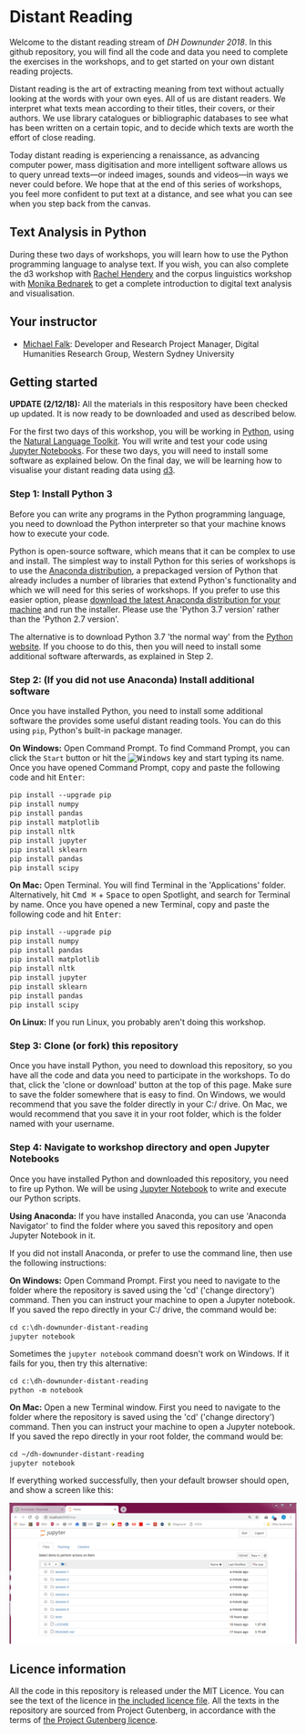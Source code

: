 # Distant Reading

Welcome to the distant reading stream of *DH Downunder 2018*. In this github repository, you will find all the code and data you need to complete the exercises in the workshops, and to get started on your own distant reading projects.

Distant reading is the art of extracting meaning from text without actually looking at the words with your own eyes. All of us are distant readers. We interpret what texts mean according to their titles, their covers, or their authors. We use library catalogues or bibliographic databases to see what has been written on a certain topic, and to decide which texts are worth the effort of close reading.

Today distant reading is experiencing a renaissance, as advancing computer power, mass digitisation and more intelligent software allows us to query unread texts&mdash;or indeed images, sounds and videos&mdash;in ways we never could before. We hope that at the end of this series of workshops, you feel more confident to put text at a distance, and see what you can see when you step back from the canvas.

## Text Analysis in Python

During these two days of workshops, you will learn how to use the Python programming language to analyse text. If you wish, you can also complete the d3 workshop with [Rachel Hendery](https://www.westernsydney.edu.au/marcs/our_team/researchers/dr_rachel_hendery) and the corpus linguistics workshop with [Monika Bednarek](https://sydney.edu.au/arts/linguistics/staff/profiles/monika.bednarek.php) to get a complete introduction to digital text analysis and visualisation.

## Your instructor

* [Michael Falk](https://github.com/michaelgfalk): Developer and Research Project Manager, Digital Humanities Research Group, Western Sydney University

## Getting started

**UPDATE (2/12/18):** All the materials in this respository have been checked up updated. It is now ready to be downloaded and used as described below.

For the first two days of this workshop, you will be working in [Python](https://www.python.org/), using the [Natural Language Toolkit](https://www.nltk.org/). You will write and test your code using [Jupyter Notebooks](http://jupyter.org/). For these two days, you will need to install some software as explained below. On the final day, we will be learning how to visualise your distant reading data using [d3](https://d3js.org/).

### Step 1: Install Python 3

Before you can write any programs in the Python programming language, you need to download the Python interpreter so that your machine knows how to execute your code.

Python is open-source software, which means that it can be complex to use and install. The simplest way to install Python for this series of workshops is to use the [Anaconda distribution](https://anaconda.com), a prepackaged version of Python that already includes a number of libraries that extend Python's functionality and which we will need for this series of workshops. If you prefer to use this easier option, please [download the latest Anaconda distribution for your machine](https://www.anaconda.com/download/) and run the installer. Please use the 'Python 3.7 version' rather than the 'Python 2.7 version'.

The alternative is to download Python 3.7 'the normal way' from the [Python website](https://www.python.org/downloads/). If you choose to do this, then you will need to install some additional software afterwards, as explained in Step 2.

### Step 2: (If you did not use Anaconda) Install additional software

Once you have installed Python, you need to install some additional software the provides some useful distant reading tools. You can do this using `pip`, Python's built-in package manager.

**On Windows:** Open Command Prompt. To find Command Prompt, you can click the `Start` button or hit the <kbd><img src="https://upload.wikimedia.org/wikipedia/commons/2/2b/Windows_logo_2012-Black.svg" alt="Windows" width="10" height="10"></kbd> key and start typing its name. Once you have opened Command Prompt, copy and paste the following code and hit <kbd>Enter</kbd>:

```
pip install --upgrade pip
pip install numpy
pip install pandas
pip install matplotlib
pip install nltk
pip install jupyter
pip install sklearn
pip install pandas
pip install scipy
```

**On Mac:** Open Terminal. You will find Terminal in the 'Applications' folder. Alternatively, hit <kbd>Cmd &#8984;</kbd> + <kbd>Space</kbd> to open Spotlight, and search for Terminal by name. Once you have opened a new Terminal, copy and paste the following code and hit <kbd>Enter</kbd>:

```
pip install --upgrade pip
pip install numpy
pip install pandas
pip install matplotlib
pip install nltk
pip install jupyter
pip install sklearn
pip install pandas
pip install scipy
```

**On Linux:** If you run Linux, you probably aren't doing this workshop.

### Step 3: Clone (or fork) this repository

Once you have install Python, you need to download this repository, so you have all the code and data you need to participate in the workshops. To do that, click the 'clone or download' button at the top of this page. Make sure to save the folder somewhere that is easy to find. On Windows, we would recommend that you save the folder directly in your C:/ drive. On Mac, we would recommend that you save it in your root folder, which is the folder named with your username.

### Step 4: Navigate to workshop directory and open Jupyter Notebooks

Once you have installed Python and downloaded this repository, you need to fire up Python. We will be using [Jupyter Notebook](http://jupyter.org/) to write and execute our Python scripts.

**Using Anaconda:** If you have installed Anaconda, you can use 'Anaconda Navigator' to find the folder where you saved this repository and open Jupyter Notebook in it.

If you did not install Anaconda, or prefer to use the command line, then use the following instructions:

**On Windows:** Open Command Prompt. First you need to navigate to the folder where the repository is saved using the 'cd' ('change directory') command. Then you can instruct your machine to open a Jupyter notebook. If you saved the repo directly in your C:/ drive, the command would be:

```
cd c:\dh-downunder-distant-reading
jupyter notebook
```

Sometimes the `jupyter notebook` command doesn't work on Windows. If it fails for you, then try this alternative:

```
cd c:\dh-downunder-distant-reading
python -m notebook
```

**On Mac:** Open a new Terminal window. First you need to navigate to the folder where the repository is saved using the 'cd' ('change directory') command. Then you can instruct your machine to open a Jupyter notebook. If you saved the repo directly in your root folder, the command would be:

```
cd ~/dh-downunder-distant-reading
jupyter notebook
```

If everything worked successfully, then your default browser should open, and show a screen like this:

![Image of Jupyter Notebook](success.png)

## Licence information

All the code in this repository is released under the MIT Licence. You can see the text of the licence in [the included licence file](LICENCE). All the texts in the repository are sourced from Project Gutenberg, in accordance with the terms of [the Project Gutenberg licence](https://www.gutenberg.org/wiki/Gutenberg:The_Project_Gutenberg_License).

